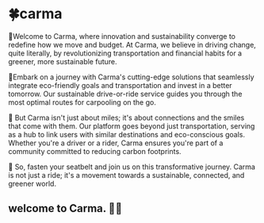 # 🍀carma 

💚Welcome to Carma, where innovation and sustainability converge to redefine how we move and budget. At Carma, we believe in driving change, quite literally, by revolutionizing transportation and financial habits for a greener, more sustainable future. 

💚Embark  on a journey with Carma's cutting-edge solutions that seamlessly integrate eco-friendly goals and transportation and invest in a better tomorrow. Our sustainable drive-or-ride service guides you through the most optimal routes for carpooling on the go.

💚 But Carma isn't just about miles; it's about connections and the smiles that come with them. Our platform goes beyond just transportation, serving as a hub to link users with similar destinations and eco-conscious goals. Whether you're a driver or a rider, Carma ensures you're part of a community committed to reducing carbon footprints.

💚 So, fasten your seatbelt and join us on this transformative journey. Carma is not just a ride; it's a movement towards a sustainable, connected, and greener world. 

## welcome to Carma. 🐸🧩

